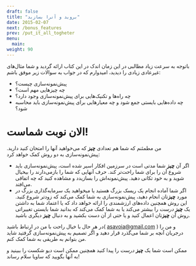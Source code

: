 ```yaml
---
draft: false
title: "بروید و آنرا بسازید"
date: 2015-02-07
next: /bonus_features
prev: /put_it_all_togheter
menu:
  main:
weight: 90
---
```


باتوجه به سرعت زیاد مطالبی در این زمان اندک در این کتاب ارائه گردید و شما مثال‌های غیرعادی زیادی را دیدید، امیدوارم که در جواب به سوالات زیر موفق باشم:

- پیش‌نمونه‌سازی چیست؟
- چه چیزهایی مهم است؟
- چه راه‌ها و تکنیک‌هایی برای پیش‌نمونه‌سازی وجود دارد؟
- چه داده‌هایی بایستی جمع شود و چه معیارهایی برای پیش‌نمونه‌سازی باید محاسبه شود؟

# الان نوبت شماست!
من مطمئنم که شما هم تعدادی **چیز** که می‌خواهید آنها را امتحان کنید دارید. پیش‌نمونه‌سازی به دو روش کمک خواهد کرد:

- اگر آن **چیز** شما مدتی است در سرزمین افکار اسیر شده است، پیش‌نمونه‌سازی باید شروع آن را برای شما راحت‌تر کند. حرف آنهایی که شما را بازمی‌دارند را بیخیال شوید و به خود تکانی دهید. پیش‌نمونه‌اش را بسازیدد و مشاهده کنید که چه اتفاقی می‌افتد.
- اگر شما آماده انجام یک ریسک بزرگ هستید یا میخواهید یک سرمایه‌گذاری بزرگ در مورد **چیز**تان انحام دهید، پیش‌نمونه‌سازی به شما کمک می‌کند که زودتر شروع کنید. این روش همچنین داده‌های ارزشمندی را ارائه خواهد داد که یا اعتماد شما به داشتن یک  **چیز** _درست_ را بیشتر می‌کند یا به شما کمک می‌کند که بدانید شما بایستی تغییراتی روش آن **چیز**تان اعمال کنید و یا حتی از آن دست بکشید و به دنبال **چیز** دیگری باشید.

در هر حال با خیال راحت با من در ارتباط باشید( asavoia@gmail.com ) و من را درجریان آنچه بر شما می‌گذرد قرار دهید و اگر تصمیم به پیش‌نمونه‌سازی گرفتید شاید من بتوانم به طریقی به شما کمک کنم.

ممکن است شما یک  **چیز** _درست_ را پیدا کنید همچنین ممکن است دیو شکست را ببینید و به آنها بگویید که ساویا سلام رساند!
